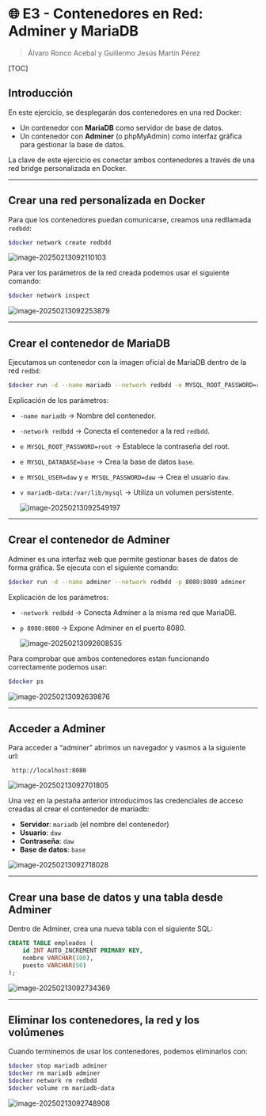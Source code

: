 # 🌐 E3 - Contenedores en Red: Adminer y MariaDB

> Álvaro Ronco Acebal y Guillermo Jesús Martín Pérez 

[TOC]

## Introducción

En este ejercicio, se desplegarán dos contenedores en una red Docker:

- Un contenedor con **MariaDB** como servidor de base de datos.
- Un contenedor con **Adminer** (o phpMyAdmin) como interfaz gráfica para gestionar la base de datos.

La clave de este ejercicio es conectar ambos contenedores a través de una red bridge personalizada en Docker.

------

## Crear una red personalizada en Docker

Para que los contenedores puedan comunicarse, creamos una redllamada `redbdd`:

```bash
$docker network create redbdd
```

![image-20250213092110103](./contenedoresRed.assets/image-20250213092110103.png)

Para ver los parámetros de la red creada podemos usar el siguiente comando:

```bash
$docker network inspect
```
![image-20250213092253879](./contenedoresRed.assets/image-20250213092253879.png)

------

## Crear el contenedor de MariaDB

Ejecutamos un contenedor con la imagen oficial de MariaDB dentro de la red `redbd`:

```bash
$docker run -d --name mariadb --network redbdd -e MYSQL_ROOT_PASSWORD=root -e MYSQL_DATABASE=base -e MYSQL_USER=daw -e MYSQL_PASSWORD=daw -v mariadb-data:/var/lib/mysql mariadb
```

Explicación de los parámetros:

- `-name mariadb` → Nombre del contenedor.

- `-network redbdd` → Conecta el contenedor a la red `redbdd`.

- `e MYSQL_ROOT_PASSWORD=root` → Establece la contraseña del root.

- `e MYSQL_DATABASE=base` → Crea la base de datos `base`.

- `e MYSQL_USER=daw` y `e MYSQL_PASSWORD=daw` → Crea el usuario `daw`.

- `v mariadb-data:/var/lib/mysql` → Utiliza un volumen persistente.

  ![image-20250213092549197](./contenedoresRed.assets/image-20250213092549197.png)

------

## Crear el contenedor de Adminer

Adminer es una interfaz web que permite gestionar bases de datos de forma gráfica. Se ejecuta con el siguiente comando:

```bash
$docker run -d --name adminer --network redbdd -p 8080:8080 adminer
```

Explicación de los parámetros:

- `-network redbdd` → Conecta Adminer a la misma red que MariaDB.

- `p 8080:8080` → Expone Adminer en el puerto 8080.

  ![image-20250213092608535](./contenedoresRed.assets/image-20250213092608535.png)

Para comprobar que ambos contenedores estan funcionando correctamente podemos usar:

```bash
$docker ps
```

![image-20250213092639876](./contenedoresRed.assets/image-20250213092639876.png)

------

## Acceder a Adminer

Para acceder a “adminer” abrimos un navegador y vasmos a la siguiente url:

```
 http://localhost:8080
```

![image-20250213092701805](./contenedoresRed.assets/image-20250213092701805.png)

Una vez en la pestaña anterior introducimos las credenciales de acceso creadas al crear el contenedor de mariadb:

- **Servidor**: `mariadb` (el nombre del contenedor)
- **Usuario**: `daw`
- **Contraseña**: `daw`
- **Base de datos**: `base`

![image-20250213092718028](./contenedoresRed.assets/image-20250213092718028.png)

------

## Crear una base de datos y una tabla desde Adminer

Dentro de Adminer, crea una nueva tabla con el siguiente SQL:

```sql
CREATE TABLE empleados (
    id INT AUTO_INCREMENT PRIMARY KEY,
    nombre VARCHAR(100),
    puesto VARCHAR(50)
);
```

![image-20250213092734369](./contenedoresRed.assets/image-20250213092734369.png)

------

## Eliminar los contenedores, la red y los volúmenes

Cuando terminemos de usar los contenedores, podemos eliminarlos con:

```bash
$docker stop mariadb adminer
$docker rm mariadb adminer
$docker network rm redbdd
$docker volume rm mariadb-data
```

![image-20250213092748908](./contenedoresRed.assets/image-20250213092748908.png)